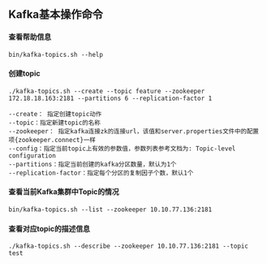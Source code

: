 ## Kafka基本操作命令

#### 查看帮助信息  
    bin/kafka-topics.sh --help

#### 创建topic  
```
./kafka-topics.sh --create --topic feature --zookeeper 172.18.18.163:2181 --partitions 6 --replication-factor 1
 
--create： 指定创建topic动作  
--topic：指定新建topic的名称  
--zookeeper： 指定kafka连接zk的连接url，该值和server.properties文件中的配置项{zookeeper.connect}一样  
--config：指定当前topic上有效的参数值，参数列表参考文档为: Topic-level configuration  
--partitions：指定当前创建的kafka分区数量，默认为1个  
--replication-factor：指定每个分区的复制因子个数，默认1个
```

#### 查看当前Kafka集群中Topic的情况  
    bin/kafka-topics.sh --list --zookeeper 10.10.77.136:2181
    
#### 查看对应topic的描述信息
    ./kafka-topics.sh --describe --zookeeper 10.10.77.136:2181 --topic test

